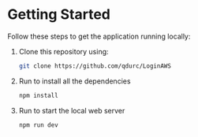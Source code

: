 # Getting Started

Follow these steps to get the application running locally:

1. Clone this repository using:
   ```bash
   git clone https://github.com/qdurc/LoginAWS
2. Run to install all the dependencies
   ```bash
   npm install
3. Run to start the local web server
   ```bash
   npm run dev

